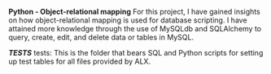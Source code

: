 ****Python - Object-relational mapping****
For this project, I have gained insights on how object-relational mapping is used for database scripting. I have attained more knowledge through the use of MySQLdb and SQLAlchemy to query, create, edit, and delete data or tables in MySQL.

***TESTS***
    tests: This is the folder that bears SQL and Python scripts for setting up test tables for all files provided by ALX.
